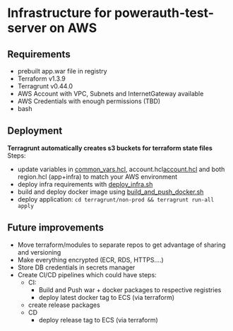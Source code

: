 # Infrastructure for powerauth-test-server on AWS
## Requirements
- prebuilt app.war file in registry
- Terraform v1.3.9
- Terragrunt v0.44.0
- AWS Account with VPC, Subnets and InternetGateway available
- AWS Credentials with enough permissions (TBD)
- bash
## Deployment
__Terragrunt automatically creates s3 buckets for terraform state files__
Steps:
  - update variables in [common_vars.hcl](terragrunt%2Fcommon_vars.hcl), account.hcl[account.hcl](terragrunt%2Fnon-prod%2Faccount.hcl) and  both region.hcl (app+infra) to match your AWS environment
  - deploy infra requirements with [deploy_infra.sh](deploy_infra.sh)
  - build and deploy docker image using [build_and_push_docker.sh](build_and_push_docker.sh)
  - deploy application: `cd terragrunt/non-prod && terragrunt run-all apply`

## Future improvements
- Move terraform/modules to separate repos to get advantage of sharing and versioning
- Make everything encrypted (ECR, RDS, HTTPS....)
- Store DB credentials in secrets manager
- Create CI/CD pipelines which could have steps:
  - CI: 
    - Build and Push war + docker packages to respective registries
    - deploy latest docker tag to ECS (via terraform)
  - create release packages
  - CD
    - deploy release tag to ECS (via terraform)
    